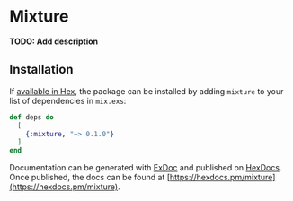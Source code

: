# Mixture

**TODO: Add description**

## Installation

If [available in Hex](https://hex.pm/docs/publish), the package can be installed
by adding `mixture` to your list of dependencies in `mix.exs`:

```elixir
def deps do
  [
    {:mixture, "~> 0.1.0"}
  ]
end
```

Documentation can be generated with [ExDoc](https://github.com/elixir-lang/ex_doc)
and published on [HexDocs](https://hexdocs.pm). Once published, the docs can
be found at [https://hexdocs.pm/mixture](https://hexdocs.pm/mixture).

